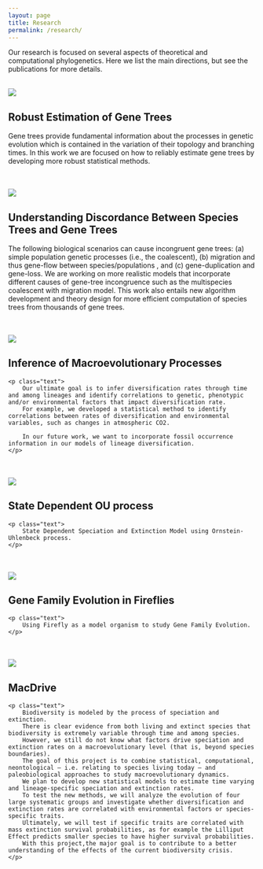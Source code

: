 ```yaml
---
layout: page
title: Research
permalink: /research/
---
```


<!--
Phylogenies depict the evolutionary relationships among species. Much of the current interest in phylogenetics comes from advances in DNA sequencing technologies that now allow the phylogenetic comparison of hundreds or thousands of genes. The availability of genome-size dataset enable new research directions, such as, studying heterogeneity in the process of molecular evolution due to adaptation and studying differential evolutionary histories of genes. A major challenge in phylogenetics is to infer events that occurred million of years ago while only having data from extant species. Nevertheless, new mathematical and statistical methods continue to advance and improve our ability to effectively study these problems.
-->
<p class="text">
Our research is focused on several aspects of theoretical and computational phylogenetics. Here we list the main directions, but see the publications for more details.
</p>

<br />

<div class="center">

<!-- Section 1 -->
<div class="container-small">
<img class="floatleft" src="/assets/images/Figure_1_v2.png">
<div id="rcornersbox1">
    <h2>Robust Estimation of Gene Trees</h2>
<!--
Gene trees provide the fundamental information in molecular phylogenetics. Originally, a single or a few well curated genes were used for phylogenetic inference. Then, the species tree was assumed to be the same as the estimated gene tree. Today, we often have hundreds or thousands of loci in our datasets. Hence, we can examine comparatively the substitution process for each single locus and ask new research questions, such as: (a) Did this gene evolve under selective pressures? (b) Did this gene evolve under a time-reversible or non-reversible model? (c) Did the substitution process change along the lineages of the tree? (d) Did this gene evolve under a strict molecular clock?
To answer these questions we develop more realistic substitution models in RevBayes. For example, we have designed RevBayes to model heterogeneous substitution process along the branches of a tree which can be used to model variation in GC content among lineages as well as variation in selective pressures along lineages. Additionally, we develop more efficient methods to test for the relative fit a model (Höhna et al. 2017, Bioinformatics) and develop new methods, e.g., posterior predictive testing, to test the absolute fit a model (Höhna et al. 2017, MBE). Moreover, this work is fundamental for any phylogenetic analysis because robust and accurate estimates of gene trees are crucial for all research areas using phylogenetics.
-->
    <p class="text">
        Gene trees provide fundamental information about the processes in genetic evolution which is contained in the variation of their topology and branching times.
        In this work we are focused on how to reliably estimate gene trees by developing more robust statistical methods.
    </p>

</div>
</div>

<br>
<br>

<!-- Section 2 -->
<div class="container-small">
<img class="floatright" src="/assets/images/Figure_2_v2.png">
<div id="rcornersbox2">
    <h2>Understanding Discordance Between Species Trees and Gene Trees</h2>
<!--
Phylogenetic inferences from genomic data consist of many loci. Each locus is assumed to evolve independently because recombination breaks linkage between loci. Independent loci can therefore have distinct evolutionary histories and cause gene tree species tree incongruence. For example, the following scenarios can cause incongruent gene trees: (a) simple population genetic processes (i.e., the coalescent), (b) migration and thus gene-flow between species/populations , and (c) gene-duplication and gene-loss. Even though, gene-tree discordance is a major challenge in species-tree estimation, its identification also provides key information about biological processes. Our first key question is the estimation of species trees when the underlying gene trees are discordant. Specifically, we are working on more realistic models that incorporate different causes of gene-tree incongruence such as the multispecies coalescent with migration model. This work also entails new algorithm development and theory design for more efficient computation of species trees from thousands of gene trees. Our second key question is the estimation of divergence times under complex gene-tree histories (e.g., Martin and Höhna 2017, Martin et al. 2017). Gene trees are older than species/population divergence under a multispecies coalescent model, but gene trees are younger than species/population divergence in the presence of migration. This problem is exacerbated for young species. Thus, we aim to obtain improved and robust estimated of divergences times using our new developments on a multispecies coalescent with migration model. Finally, this multispecies coalescent with migration model could be used for improved species delimitation in the presence of migration.
-->
    <p class="text">
        The following biological scenarios can cause incongruent gene trees: (a) simple population genetic processes (i.e., the coalescent), (b) migration and thus gene-flow between species/populations , and (c) gene-duplication and gene-loss.
        We are working on more realistic models that incorporate different causes of gene-tree incongruence such as the multispecies coalescent with migration model.
        This work also entails new algorithm development and theory design for more efficient computation of species trees from thousands of gene trees.
    </p>

</div>
</div>

<br>
<br>

<!-- Section 3 -->
<div class="container-small">
<img class="floatleft" src="/assets/images/Figure_4.png">
<div id="rcornersbox1">
    <h2>Inference of Macroevolutionary Processes</h2>

    <p class="text">
        Our ultimate goal is to infer diversification rates through time and among lineages and identify correlations to genetic, phenotypic and/or environmental factors that impact diversification rate.
        For example, we developed a statistical method to identify correlations between rates of diversification and environmental variables, such as changes in atmospheric CO2.

        In our future work, we want to incorporate fossil occurrence information in our models of lineage diversification.
    </p>

</div>
</div>

<br>
<br>

<!-- Section 4 (Trait Evolution) -->
<div class="container-small">
<img class="floatright" src="/assets/images/MacDrive.png">
<div id="rcornersbox2">
    <h2> State Dependent OU process </h2>

    <p class="text">
        State Dependent Speciation and Extinction Model using Ornstein-Uhlenbeck process.  
    </p>

</div>
</div>

<br>
<br>

<!-- Section 5 (Fireflies) -->
<div class="container-small">
<img class="floatleft" src="/assets/images/MacDrive.png">
<div id="rcornersbox1">
    <h2> Gene Family Evolution in Fireflies </h2>

    <p class="text">
        Using Firefly as a model organism to study Gene Family Evolution. 
    </p>

</div>
</div>

<br>
<br>

<!-- Section 6 (MacDrive) -->
<div class="container-small">
<img class="floatright" src="/assets/images/MacDrive.png">
<div id="rcornersbox2">
    <h2> MacDrive </h2>

    <p class="text">
        Biodiversity is modeled by the process of speciation and extinction.
        There is clear evidence from both living and extinct species that biodiversity is extremely variable through time and among species. 
        However, we still do not know what factors drive speciation and extinction rates on a macroevolutionary level (that is, beyond species boundaries). 
        The goal of this project is to combine statistical, computational, neontological – i.e. relating to species living today – and paleobiological approaches to study macroevolutionary dynamics. 
        We plan to develop new statistical models to estimate time varying and lineage-specific speciation and extinction rates. 
        To test the new methods, we will analyze the evolution of four large systematic groups and investigate whether diversification and extinction rates are correlated with environmental factors or species-specific traits. 
        Ultimately, we will test if specific traits are correlated with mass extinction survival probabilities, as for example the Lilliput Effect predicts smaller species to have higher survival probabilities. 
        With this project,the major goal is to contribute to a better understanding of the effects of the current biodiversity crisis.
    </p>

</div>
</div>

<br>
<br>

</div>
